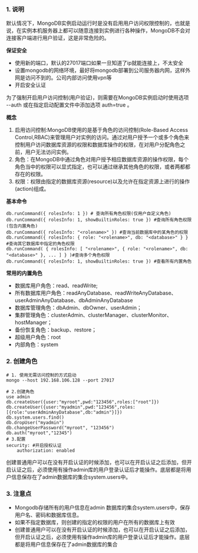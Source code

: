 ### 1. 说明

默认情况下，MongoDB实例启动运行时是没有启用用户访问权限控制的，也就是说，在实例本机服务器上都可以随意连接到实例进行各种操作，MongoDB不会对连接客户端进行用户验证，这是非常危险的。

**保证安全**

- 使用新的端口，默认的27017端口如果一旦知道了ip就能连接上，不太安全
- 设置mongodb的网络环境，最好将mongodb部署到公司服务器内网，这样外网是访问不到的。公司内部访问使用vpn等
- 开启安全认证

为了强制开启用户访问控制(用户验证)，则需要在MongoDB实例启动时使用选项 --auth 或在指定启动配置文件中添加选项 auth=true 。

**概念**

1. 启用访问控制:MongoDB使用的是基于角色的访问控制(Role-Based Access Control,RBAC)来管理用户对实例的访问。通过对用户授予一个或多个角色来控制用户访问数据库资源的权限和数据库操作的权限，在对用户分配角色之前，用户无法访问实例。
2. 角色：在MongoDB中通过角色对用户授予相应数据库资源的操作权限，每个角色当中的权限可以显式指定，也可以通过继承其他角色的权限，或者两都都存在的权限。
3. 权限：权限由指定的数据库资源(resource)以及允许在指定资源上进行的操作(action)组成。

**基本命令**

```shell
db.runCommand({ rolesInfo: 1 }) # 查询所有角色权限(仅用户自定义角色)
db.runCommand({ rolesInfo: 1, showBuiltinRoles: true }) #查询所有角色权限(包含内置角色)
db.runCommand({ rolesInfo: "<rolename>" }) #查询当前数据库中的某角色的权限
db.runCommand({ rolesInfo: { role: "<rolename>", db: "<database>" } } #查询其它数据库中指定的角色权限
db.runCommand( { rolesInfo: [ "<rolename>", { role: "<rolename>", db: "<database>" }, ... ] } )#查询多个角色权限
db.runCommand({ rolesInfo: 1, showBuiltinRoles: true }) #查看所有内置角色
```

**常用的内置角色**

- 数据库用户角色：read、readWrite;
- 所有数据库用户角色：readAnyDatabase、readWriteAnyDatabase、userAdminAnyDatabase、dbAdminAnyDatabase
- 数据库管理角色：dbAdmin、dbOwner、userAdmin；
- 集群管理角色：clusterAdmin、clusterManager、clusterMonitor、hostManager；
- 备份恢复角色：backup、restore；
- 超级用户角色：root
- 内部角色：system

### 2. 创建角色

```shell
# 1. 使用无需访问控制的方式启动
mongo --host 192.168.106.128 --port 27017

# 2.创建角色
use admin
db.createUser({user:"myroot",pwd:"123456",roles:["root"]})
db.createUser({user:"myadmin",pwd:"123456",roles: [{role:"userAdminAnyDatabase",db:"admin"}]})
db.system.users.find()
db.dropUser("myadmin")
db.changeUserPassword("myroot", "123456") 
db.auth("myroot","12345")
# 3.配置
security: #开启授权认证 
	authorization: enabled
```

创建普通用户可以在没有开启认证的时候添加，也可以在开启认证之后添加，但开启认证之后，必须使用有操作admin库的用户登录认证后才能操作。底层都是将用户信息保存在了admin数据库的集合system.users中。

### 3. 注意点

- Mongodb存储所有的用户信息在admin 数据库的集合system.users中，保存用户名、密码和数据库信息。
- 如果不指定数据库，则创建的指定的权限的用户在所有的数据库上有效
- 创建普通用户可以在没有开启认证的时候添加，也可以在开启认证之后添加，但开启认证之后，必须使用有操作admin库的用户登录认证后才能操作。底层都是将用户信息保存在了admin数据库的集合